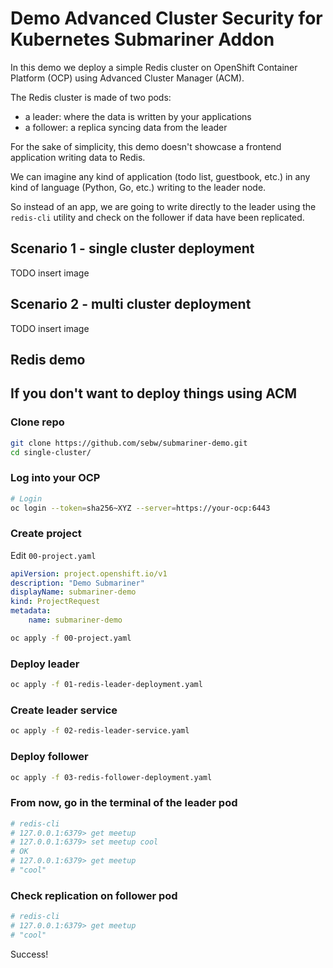 # Demo Advanced Cluster Security for Kubernetes Submariner Addon

In this demo we deploy a simple Redis cluster on OpenShift Container Platform (OCP) using Advanced Cluster Manager (ACM).

The Redis cluster is made of two pods:

- a leader: where the data is written by your applications
- a follower: a replica syncing data from the leader

For the sake of simplicity, this demo doesn't showcase a frontend application writing data to Redis.

We can imagine any kind of application (todo list, guestbook, etc.) in any kind of language (Python, Go, etc.) writing to the leader node.

So instead of an app, we are going to write directly to the leader using the `redis-cli` utility and check on the follower if data have been replicated.

## Scenario 1 - single cluster deployment

TODO insert image

## Scenario 2 - multi cluster deployment

TODO insert image

## Redis demo



## If you don't want to deploy things using ACM

### Clone repo

```bash
git clone https://github.com/sebw/submariner-demo.git
cd single-cluster/
```

### Log into your OCP

```bash
# Login
oc login --token=sha256~XYZ --server=https://your-ocp:6443
```
### Create project

Edit `00-project.yaml`

```yaml
apiVersion: project.openshift.io/v1
description: "Demo Submariner"
displayName: submariner-demo
kind: ProjectRequest
metadata:
	name: submariner-demo
```

```bash
oc apply -f 00-project.yaml
```
### Deploy leader

```bash
oc apply -f 01-redis-leader-deployment.yaml
```
### Create leader service

```bash
oc apply -f 02-redis-leader-service.yaml
```
### Deploy follower

```bash
oc apply -f 03-redis-follower-deployment.yaml
```
### From now, go in the terminal of the leader pod

```bash
# redis-cli
# 127.0.0.1:6379> get meetup
# 127.0.0.1:6379> set meetup cool
# OK
# 127.0.0.1:6379> get meetup
# "cool"
```

### Check replication on follower pod

```bash
# redis-cli
# 127.0.0.1:6379> get meetup
# "cool"
```

Success!